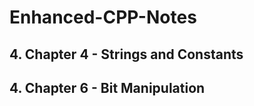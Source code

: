 # Enhanced-CPP-Notes



## 4. Chapter 4 - Strings and Constants

## 4. Chapter 6 - Bit Manipulation
